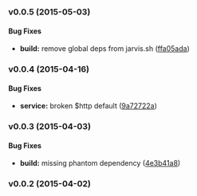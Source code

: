 <a name="v0.0.5"></a>
### v0.0.5 (2015-05-03)


#### Bug Fixes

* **build:** remove global deps from jarvis.sh ([ffa05ada](git@github.com:cork-labs/ng.cork.api/commit/ffa05adac842e8c3a9ec99b005dd30bbbbde3552))

<a name="v0.0.4"></a>
### v0.0.4 (2015-04-16)


#### Bug Fixes

* **service:** broken $http default ([9a72722a](git@github.com:cork-labs/ng.cork.api/commit/9a72722a77cfa7303c9c2e85736510c4db6fc118))

<a name="v0.0.3"></a>
### v0.0.3 (2015-04-03)


#### Bug Fixes

* **build:** missing phantom dependency ([4e3b41a8](git@github.com:cork-labs/ng.cork.api/commit/4e3b41a88e6aa0019a21ba7eab82bb6653a80640))

<a name="v0.0.2"></a>
### v0.0.2 (2015-04-02)

